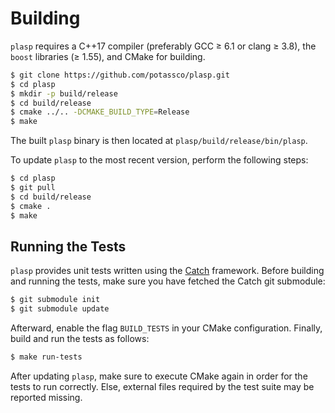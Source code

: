# Building

`plasp` requires a C++17 compiler (preferably GCC ≥ 6.1 or clang ≥ 3.8), the `boost` libraries (≥ 1.55), and CMake for building.

```bash
$ git clone https://github.com/potassco/plasp.git
$ cd plasp
$ mkdir -p build/release
$ cd build/release
$ cmake ../.. -DCMAKE_BUILD_TYPE=Release
$ make
```

The built `plasp` binary is then located at `plasp/build/release/bin/plasp`.

To update `plasp` to the most recent version, perform the following steps:

```bash
$ cd plasp
$ git pull
$ cd build/release
$ cmake .
$ make
```

## Running the Tests

`plasp` provides unit tests written using the [Catch](https://github.com/philsquared/Catch) framework.
Before building and running the tests, make sure you have fetched the Catch git submodule:

```bash
$ git submodule init
$ git submodule update
```

Afterward, enable the flag `BUILD_TESTS` in your CMake configuration.
Finally, build and run the tests as follows:

```bash
$ make run-tests
```

After updating `plasp`, make sure to execute CMake again in order for the tests to run correctly.
Else, external files required by the test suite may be reported missing.

